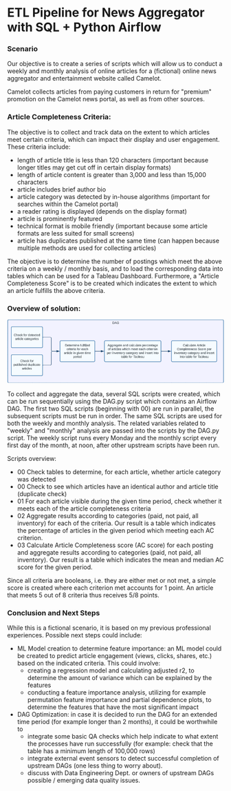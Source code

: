 # ETL Pipeline for News Aggregator with SQL + Python Airflow

### Scenario
Our objective is to create a series of scripts which will allow us to conduct a weekly and monthly analysis of online articles for a (fictional) online news aggregator and entertainment website called Camelot. 

Camelot collects articles from paying customers in return for "premium" promotion on the Camelot news portal, as well as from other sources.

### Article Completeness Criteria:

The objective is to collect and track data on the extent to which articles meet certain criteria, which can impact their display and user engagement. These criteria include:

- length of article title is less than 120 characters (important because longer titles may get cut off in certain display formats)
- length of article content is greater than 3,000 and less than 15,000 characters
- article includes brief author bio
- article category was detected by in-house algorithms (important for searches within the Camelot portal)
- a reader rating is displayed (depends on the display format)
- article is prominently featured
- technical format is mobile friendly (important because some article formats are less suited for small screens)
- article has duplicates published at the same time (can happen because multiple methods are used for collecting articles)

The objective is to determine the number of postings which meet the above criteria on a weekly / monthly basis, and to load the corresponding data into tables which can be used for a Tableau Dashboard. Furthermore, a "Article Completeness Score" is to be created which indicates the extent to which an article fulfills the above criteria. 

### Overview of solution: 

![DAG Chart](./DAG.png)

To collect and aggregate the data, several SQL scripts were created, which can be run sequentially using the DAG.py script which contains an Airflow DAG. The first two SQL scripts (beginning with 00) are run in parallel, the subsequent scripts must be run in order. The same SQL scripts are used for both the weekly and monthly analysis. The related variables related to "weekly" and "monthly" analysis are passed into the scripts by the DAG.py script. The weekly script runs every Monday and the monthly script every first day of the month, at noon, after other upstream scripts have been run.

Scripts overview:
- 00 Check tables to determine, for each article, whether article category was detected  
- 00 Check to see which articles have an identical author and article title (duplicate check)
- 01 For each article visible during the given time period, check whether it meets each of the article completeness criteria
- 02 Aggregate results according to categories (paid, not paid, all inventory) for each of the criteria. Our result is a table which indicates the percentage of articles in the given period which meeting each AC criterion.
- 03 Calculate Article Completeness score (AC score) for each posting and aggregate results according to categories (paid, not paid, all inventory). Our result is a table which indicates the mean and median AC score for the given period. 

Since all criteria are booleans, i.e. they are either met or not met, a simple score is created where each criterion met accounts for 1 point. An article that meets 5 out of 8 criteria thus receives 5/8 points.

### Conclusion and Next Steps
While this is a fictional scenario, it is based on my previous professional experiences. 
Possible next steps could include:
- ML Model creation to determine feature importance: an ML model could be created to predict article engagement (views, clicks, shares, etc.) based on the indicated criteria. This could involve:
  - creating a regression model and calculating adjusted r2, to determine the amount of variance which can be explained by the features
  - conducting a feature importance analysis, utilizing for example permutation feature importance and partial dependence plots, to determine the features that have the most significant impact
- DAG Optimization: in case it is decided to run the DAG for an extended time period (for example longer than 2 months), it could be worthwhile to
  - integrate some basic QA checks  which help indicate to what extent the processes have run successfully (for example: check that the table has a minimum length of 100,000 rows)
  - integrate external event sensors to detect successful completion of upstream DAGs (one less thing to worry about).
  - discuss with Data Engineering Dept. or owners of upstream DAGs possible / emerging data quality issues. 



